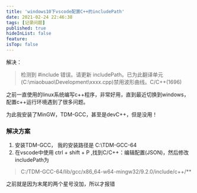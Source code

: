 ```yaml
---
title: 'windows10下vscode配置C++的includePath'
date: 2021-02-24 22:46:38
tags: [记录问题]
published: true
hideInList: false
feature: 
isTop: false
---
```

解决：
> 检测到 #include 错误。请更新 includePath。已为此翻译单元(C:\miaobuao\Development\xxxx.cpp)禁用波形曲线。C/C++(1696)
<!--more-->
之前一直使用的linux系统编写c++程序，非常好用，直到最近切换到windows，配置c++运行环境遇到了很多问题。

为此我安装了MinGW，TDM-GCC，甚至是devC++，但是没用！

### 解决方案
1. 安装TDM-GCC，
我的安装路径是 C:\TDM-GCC-64
2. 在vscode中使用 ctrl + shift + P ,找到C/C++：编辑配置(JSON)，然后修改includePath为
>C:/TDM-GCC-64/lib/gcc/x86_64-w64-mingw32/9.2.0/include/c++/**

之前就是因为末尾的两个星号没加，所以才报错